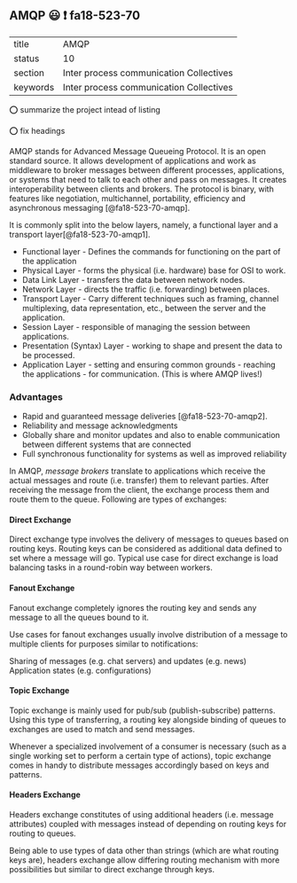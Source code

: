 ## AMQP :smiley: :exclamation: fa18-523-70

|          |                                         |
| -------- | --------------------------------------- |
| title    | AMQP                                    | 
| status   | 10                                      |
| section  | Inter process communication Collectives |
| keywords | Inter process communication Collectives |

:o: summarize the project intead of listing

:o: fix headings

AMQP stands for Advanced Message Queueing Protocol. It is an open
standard source. It allows development of applications and work as
middleware to broker messages between different processes,
applications, or systems that need to talk to each other and pass on
messages. It creates interoperability between clients and brokers. The
protocol is binary, with features like negotiation, multichannel,
portability, efficiency and asynchronous messaging [@fa18-523-70-amqp].

It is commonly split into the below layers, namely, a functional layer
and a transport layer[@fa18-523-70-amqp1].

* Functional layer - Defines the commands for functioning on the part of the application
* Physical Layer - forms the physical (i.e. hardware) base for OSI to work.
* Data Link Layer - transfers the data between network nodes.
* Network Layer - directs the traffic (i.e. forwarding) between places.
* Transport Layer - Carry different techniques such as framing, channel multiplexing, data representation, etc., between the server and the application.
* Session Layer - responsible of managing the session between applications.
* Presentation (Syntax) Layer - working to shape and present the data to be processed.
* Application Layer - setting and ensuring common grounds - reaching the applications - for communication. (This is where AMQP lives!)

### Advantages 

* Rapid and guaranteed message deliveries [@fa18-523-70-amqp2].
* Reliability and message acknowledgments
* Globally share and monitor updates and also to enable communication between different systems that are connected
* Full synchronous functionality for systems as well as improved reliability

In AMQP, *message brokers* translate to applications which receive the
actual messages and route (i.e. transfer) them to relevant
parties. After receiving the message from the client, the exchange
process them and route them to the queue. Following are types of
exchanges:

#### Direct Exchange

Direct exchange type involves the delivery of messages to queues based
on routing keys. Routing keys can be considered as additional data
defined to set where a message will go. Typical use case for direct
exchange is load balancing tasks in a round-robin way between workers.


#### Fanout Exchange

Fanout exchange completely ignores the routing key and sends any
message to all the queues bound to it.

Use cases for fanout exchanges usually involve distribution of a
message to multiple clients for purposes similar to notifications:

Sharing of messages (e.g. chat servers) and updates (e.g. news)
Application states (e.g. configurations)

#### Topic Exchange

Topic exchange is mainly used for pub/sub (publish-subscribe)
patterns. Using this type of transferring, a routing key alongside
binding of queues to exchanges are used to match and send messages.

Whenever a specialized involvement of a consumer is necessary (such as
a single working set to perform a certain type of actions), topic
exchange comes in handy to distribute messages accordingly based on
keys and patterns.

#### Headers Exchange

Headers exchange constitutes of using additional headers (i.e. message
attributes) coupled with messages instead of depending on routing keys
for routing to queues.

Being able to use types of data other than strings (which are what
routing keys are), headers exchange allow differing routing mechanism
with more possibilities but similar to direct exchange through keys.
